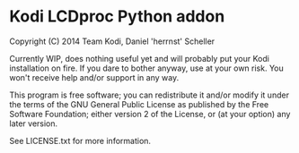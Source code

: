 Kodi LCDproc Python addon
==========================

Copyright (C) 2014 Team Kodi, Daniel 'herrnst' Scheller

Currently WIP, does nothing useful yet and will probably put your
Kodi installation on fire. If you dare to bother anyway, use
at your own risk. You won't receive help and/or support in any way.

This program is free software; you can redistribute it and/or modify
it under the terms of the GNU General Public License as published by
the Free Software Foundation; either version 2 of the License, or
(at your option) any later version.

See LICENSE.txt for more information.
